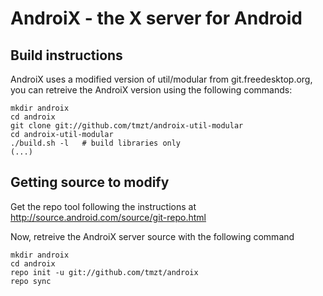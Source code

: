 AndroiX - the X server for Android
==================================

Build instructions
------------------

AndroiX uses a modified version of util/modular from git.freedesktop.org, you can retreive the AndroiX version using the following commands:

	mkdir androix
	cd androix
	git clone git://github.com/tmzt/androix-util-modular
	cd androix-util-modular
	./build.sh -l	# build libraries only
	(...)

Getting source to modify
------------------------

Get the repo tool following the instructions at http://source.android.com/source/git-repo.html

Now, retreive the AndroiX server source with the following command

	mkdir androix
	cd androix
	repo init -u git://github.com/tmzt/androix
	repo sync	



